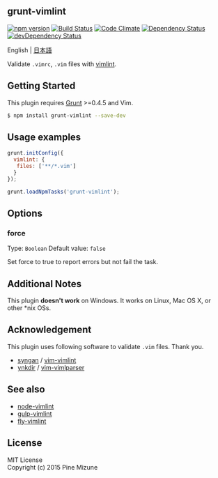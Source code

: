 grunt-vimlint
-------------

[![npm version](https://badge.fury.io/js/grunt-vimlint.svg)](http://badge.fury.io/js/grunt-vimlint)
[![Build Status](https://travis-ci.org/pine/grunt-vimlint.svg?branch=master)](https://travis-ci.org/pine/grunt-vimlint)
[![Code Climate](https://codeclimate.com/github/pine/grunt-vimlint/badges/gpa.svg)](https://codeclimate.com/github/pine/grunt-vimlint)
[![Dependency Status](https://david-dm.org/pine/grunt-vimlint.svg)](https://david-dm.org/pine/grunt-vimlint)
[![devDependency Status](https://david-dm.org/pine/grunt-vimlint/dev-status.svg)](https://david-dm.org/pine/grunt-vimlint#info=devDependencies)

English | [日本語](README-ja.md)

Validate `.vimrc`, `.vim` files with [vimlint](https://github.com/syngan/vim-vimlint).

## Getting Started

This plugin requires [Grunt](http://gruntjs.com) >=0.4.5 and Vim.

```sh
$ npm install grunt-vimlint --save-dev
```

## Usage examples

```js
grunt.initConfig({
  vimlint: {
   files: ['**/*.vim']
  }
});

grunt.loadNpmTasks('grunt-vimlint');
```

## Options
### force

Type: `Boolean` Default value: `false`

Set force to true to report errors but not fail the task.

## Additional Notes
This plugin **doesn't work** on Windows. It works on Linux, Mac OS X, or other *nix OSs.

## Acknowledgement
This plugin uses following software to validate `.vim` files. Thank you.

 - [syngan](https://github.com/syngan) / [vim-vimlint](https://github.com/syngan/vim-vimlint)
 - [ynkdir](https://github.com/ynkdir) / [vim-vimlparser](https://github.com/ynkdir/vim-vimlparser)

## See also

 -  [node-vimlint](https://github.com/pine/node-vimlint)
 -  [gulp-vimlint](https://github.com/pine/gulp-vimlint)
 -  [fly-vimlint](https://github.com/pine/fly-vimlint)

## License
MIT License<br />
Copyright (c) 2015 Pine Mizune
